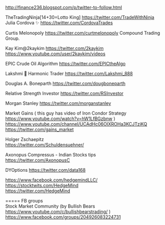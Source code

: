  
 http://finance236.blogspot.com/p/twitter-to-follow.html     
 
 
 
TheTradingNinja[14+30=Lotto King]    https://twitter.com/TradeWithNinja       
Julia Cordova ✨  https://twitter.com/CordovaTrades     

Curtis Melonopoly  https://twitter.com/curtmelonopoly Compound Trading Group.     

Kay Kim@2kaykim  https://twitter.com/2kaykim     https://www.youtube.com/user/2kaykim/videos     

EPIC Crude Oil Algorithm  https://twitter.com/EPICtheAlgo      

Lakshmi 🥰 Harmonic Trader    https://twitter.com/Lakshmi_888      
 
Douglas A. Boneparth   https://twitter.com/dougboneparth     

Relative Strength Investor https://twitter.com/RSInvestor     
 
Morgan Stanley  https://twitter.com/morganstanley      

Market Gains   ( this guy has video of Iron Condor Strategy https://www.youtube.com/watch?v=hW1LfBGzbnw )       
https://www.youtube.com/channel/UCAdHc06OIXROHa3KCJTziKQ     
https://twitter.com/gains_market      

Holger Zschaepitz      
https://twitter.com/Schuldensuehner/      

Axonopus Compressus - Indian Stocks tips    
https://twitter.com/AxonopusC        

DYOptions   https://twitter.com/data168      

https://www.facebook.com/hedgemindLLC/     
https://stocktwits.com/HedgeMind      
https://twitter.com/HedgeMind        



===== FB groups    
Stock Market Community   (by Bullish Bears  https://www.youtube.com/c/bullishbearstrading/  )       
https://www.facebook.com/groups/204926083224731      
